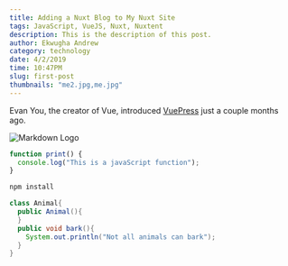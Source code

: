 ```yaml
---
title: Adding a Nuxt Blog to My Nuxt Site
tags: JavaScript, VueJS, Nuxt, Nuxtent
description: This is the description of this post.
author: Ekwugha Andrew
category: technology
date: 4/2/2019
time: 10:47PM
slug: first-post
thumbnails: "me2.jpg,me.jpg"
---
```


Evan You, the creator of Vue, introduced [VuePress](https://vuepress.vuejs.org/) just a couple months ago.

<image-view name='bottom.jpg'></image-view>

![Markdown Logo](https://markdown-here.com/img/icon256.png)

```js
function print() {
  console.log("This is a javaScript function");
}
```

```bash
npm install
```

<image-view name = 'blog3.jpg'><image-view>

```java
class Animal{
  public Animal(){
  }
  public void bark(){
    System.out.println("Not all animals can bark");
  }
}
```
